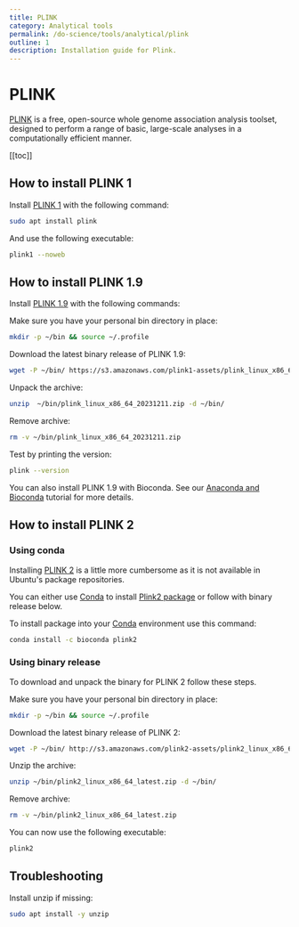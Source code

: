 ```yaml
---
title: PLINK
category: Analytical tools
permalink: /do-science/tools/analytical/plink
outline: 1
description: Installation guide for Plink.
---
```


# PLINK

[PLINK](http://zzz.bwh.harvard.edu/plink/) is a free, open-source whole genome association analysis toolset, designed to perform a range of basic, large-scale analyses in a computationally efficient manner.

[[toc]]

## How to install PLINK 1

Install [PLINK 1](http://zzz.bwh.harvard.edu/plink/) with the following command:

```bash
sudo apt install plink
```

And use the following executable:

```bash
plink1 --noweb
```

## How to install PLINK 1.9

Install [PLINK 1.9](https://www.cog-genomics.org/plink/1.9/) with the following commands:

Make sure you have your personal bin directory in place:
```bash
mkdir -p ~/bin && source ~/.profile
```

Download the latest binary release of PLINK 1.9:
```bash
wget -P ~/bin/ https://s3.amazonaws.com/plink1-assets/plink_linux_x86_64_20231211.zip
```

Unpack the archive:
```bash
unzip  ~/bin/plink_linux_x86_64_20231211.zip -d ~/bin/
```

Remove archive:
```bash
rm -v ~/bin/plink_linux_x86_64_20231211.zip
```

Test by printing the version:
```bash
plink --version
```

You can also install PLINK 1.9 with Bioconda.
See our [Anaconda and Bioconda](conda) tutorial for more details.

## How to install PLINK 2

### Using conda

Installing [PLINK 2](https://www.cog-genomics.org/plink/2.0/) is a little more cumbersome
as it is not available in Ubuntu's package repositories.

You can either use [Conda](/do-science/tools/analytical/conda/)
to install [Plink2 package](https://anaconda.org/bioconda/plink2) or follow with binary release below.

To install package into your [Conda](/do-science/tools/analytical/conda/)
environment use this command:
```bash
conda install -c bioconda plink2
```

### Using binary release

To download and unpack the binary for PLINK 2 follow these steps.

Make sure you have your personal bin directory in place:
```bash
mkdir -p ~/bin && source ~/.profile
```

Download the latest binary release of PLINK 2:
```bash
wget -P ~/bin/ http://s3.amazonaws.com/plink2-assets/plink2_linux_x86_64_latest.zip
```

Unzip the archive:
```bash
unzip ~/bin/plink2_linux_x86_64_latest.zip -d ~/bin/
```

Remove archive:
```bash
rm -v ~/bin/plink2_linux_x86_64_latest.zip
```

You can now use the following executable:
```bash
plink2
```

## Troubleshooting

Install unzip if missing:
```bash
sudo apt install -y unzip
```
